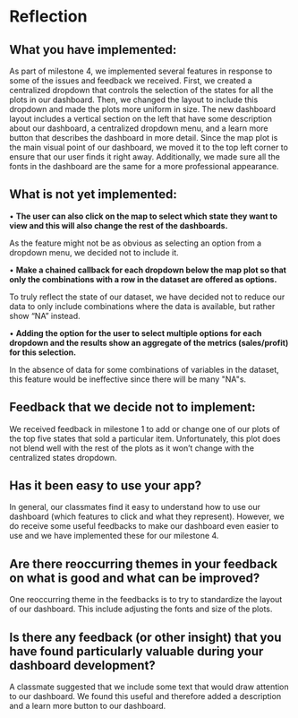 # Reflection

## What you have implemented:

As part of milestone 4, we implemented several features in response to some of the issues and feedback we received. First, we created a centralized dropdown that controls the selection of the states for all the plots in our dashboard. Then, we changed the layout to include this dropdown and made the plots more uniform in size. The new dashboard layout includes a vertical section on the left that have some description about our dashboard, a centralized dropdown menu, and a learn more button that describes the dashboard in more detail. Since the map plot is the main visual point of our dashboard, we moved it to the top left corner to ensure that our user finds it right away. Additionally, we made sure all the fonts in the dashboard are the same for a more professional appearance.

## What is not yet implemented: 

• **The user can also click on the map to select which state they want to view and this will also change the rest of the dashboards.**

As the feature might not be as obvious as selecting an option from a dropdown menu, we decided not to include it. 

• **Make a chained callback for each dropdown below the map plot so that only the combinations with a row in the dataset are offered as options.**

To truly reflect the state of our dataset, we have decided not to reduce our data to only include combinations where the data is available, but rather show “NA” instead.

• **Adding the option for the user to select multiple options for each dropdown and the results show an aggregate of the metrics (sales/profit) for this selection.**

In the absence of data for some combinations of variables in the dataset, this feature would be ineffective since there will be many "NA"s.

## Feedback that we decide not to implement:

We received feedback in milestone 1 to add or change one of our plots of the top five states that sold a particular item. Unfortunately, this plot does not blend well with the rest of the plots as it won’t change with the centralized states dropdown.

## Has it been easy to use your app?

In general, our classmates find it easy to understand how to use our dashboard (which features to click and what they represent). However, we do receive some useful feedbacks to make our dashboard even easier to use and we have implemented these for our milestone 4.

## Are there reoccurring themes in your feedback on what is good and what can be improved?

One reoccurring theme in the feedbacks is to try to standardize the layout of our dashboard. This include adjusting the fonts and size of the plots. 

## Is there any feedback (or other insight) that you have found particularly valuable during your dashboard development?

A classmate suggested that we include some text that would draw attention to our dashboard. We found this useful and therefore added a description and a learn more button to our dashboard.
